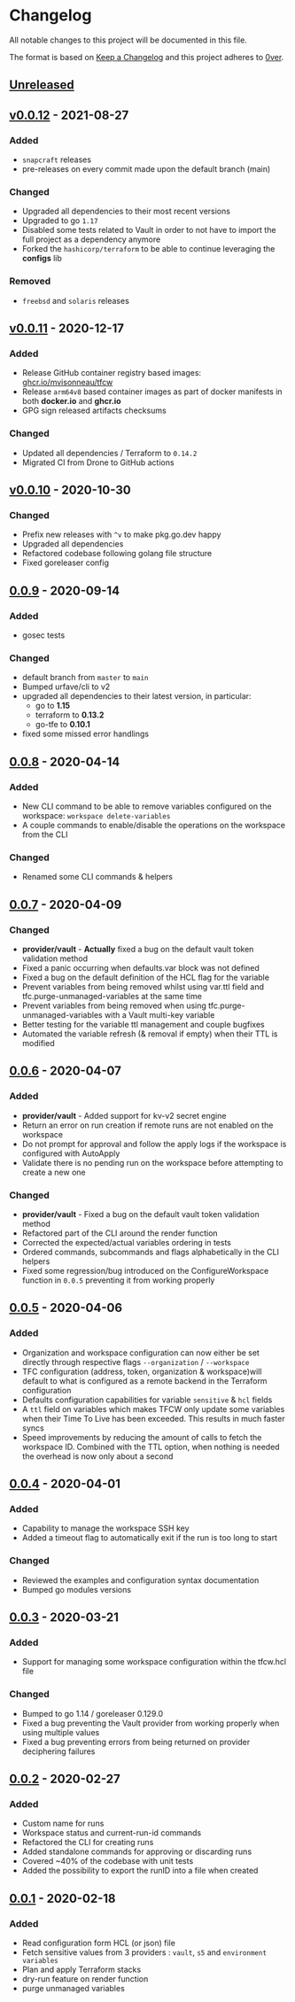 # Changelog

All notable changes to this project will be documented in this file.

The format is based on [Keep a Changelog](http://keepachangelog.com/en/1.0.0/)
and this project adheres to [0ver](https://0ver.org).

## [Unreleased]

## [v0.0.12] - 2021-08-27

### Added

- `snapcraft` releases
- pre-releases on every commit made upon the default branch (main)

### Changed

- Upgraded all dependencies to their most recent versions
- Upgraded to go `1.17`
- Disabled some tests related to Vault in order to not have to import the full project as a dependency anymore
- Forked the `hashicorp/terraform` to be able to continue leveraging the **configs** lib

### Removed

- `freebsd` and `solaris` releases

## [v0.0.11] - 2020-12-17

### Added

- Release GitHub container registry based images: [ghcr.io/mvisonneau/tfcw](https://github.com/users/mvisonneau/packages/container/package/tfcw)
- Release `arm64v8` based container images as part of docker manifests in both **docker.io** and **ghcr.io**
- GPG sign released artifacts checksums

### Changed

- Updated all dependencies / Terraform to `0.14.2`
- Migrated CI from Drone to GitHub actions

## [v0.0.10] - 2020-10-30

### Changed

- Prefix new releases with `^v` to make pkg.go.dev happy
- Upgraded all dependencies
- Refactored codebase following golang file structure
- Fixed goreleaser config

## [0.0.9] - 2020-09-14

### Added

- gosec tests

### Changed

- default branch from `master` to `main`
- Bumped urfave/cli to v2
- upgraded all dependencies to their latest version, in particular:
  - go to **1.15**
  - terraform to **0.13.2**
  - go-tfe to **0.10.1**
- fixed some missed error handlings

## [0.0.8] - 2020-04-14

### Added

- New CLI command to be able to remove variables configured on the workspace: `workspace delete-variables`
- A couple commands to enable/disable the operations on the workspace from the CLI

### Changed

- Renamed some CLI commands & helpers

## [0.0.7] - 2020-04-09

### Changed

- **provider/vault** - **Actually** fixed a bug on the default vault token validation method
- Fixed a panic occurring when defaults.var block was not defined
- Fixed a bug on the default definition of the HCL flag for the variable
- Prevent variables from being removed whilst using var.ttl field and tfc.purge-unmanaged-variables at the same time
- Prevent variables from being removed when using tfc.purge-unmanaged-variables with a Vault multi-key variable
- Better testing for the variable ttl management and couple bugfixes
- Automated the variable refresh (& removal if empty) when their TTL is modified

## [0.0.6] - 2020-04-07

### Added

- **provider/vault** - Added support for kv-v2 secret engine
- Return an error on run creation if remote runs are not enabled on the workspace
- Do not prompt for approval and follow the apply logs if the workspace is configured with AutoApply
- Validate there is no pending run on the workspace before attempting to create a new one

### Changed

- **provider/vault** - Fixed a bug on the default vault token validation method
- Refactored part of the CLI around the render function
- Corrected the expected/actual variables ordering in tests
- Ordered commands, subcommands and flags alphabetically in the CLI helpers
- Fixed some regression/bug introduced on the ConfigureWorkspace function in `0.0.5` preventing it from working properly

## [0.0.5] - 2020-04-06

### Added

- Organization and workspace configuration can now either be set directly through respective flags `--organization` / `--workspace`
- TFC configuration (address, token, organization & workspace)will default to what is configured as a remote backend in the Terraform configuration
- Defaults configuration capabilities for variable `sensitive` & `hcl` fields
- A `ttl` field on variables which makes TFCW only update some variables when their Time To Live has been exceeded. This results in much faster syncs
- Speed improvements by reducing the amount of calls to fetch the workspace ID. Combined with the TTL option, when nothing is needed the overhead is now only about a second

## [0.0.4] - 2020-04-01

### Added

- Capability to manage the workspace SSH key
- Added a timeout flag to automatically exit if the run is too long to start

### Changed

- Reviewed the examples and configuration syntax documentation
- Bumped go modules versions

## [0.0.3] - 2020-03-21

### Added

- Support for managing some workspace configuration within the tfcw.hcl file

### Changed

- Bumped to go 1.14 / goreleaser 0.129.0
- Fixed a bug preventing the Vault provider from working properly when using multiple values
- Fixed a bug preventing errors from being returned on provider deciphering failures

## [0.0.2] - 2020-02-27

### Added

- Custom name for runs
- Workspace status and current-run-id commands
- Refactored the CLI for creating runs
- Added standalone commands for approving or discarding runs
- Covered ~40% of the codebase with unit tests
- Added the possibility to export the runID into a file when created

## [0.0.1] - 2020-02-18

### Added

- Read configuration form HCL (or json) file
- Fetch sensitive values from 3 providers : `vault`, `s5` and `environment variables`
- Plan and apply Terraform stacks
- dry-run feature on render function
- purge unmanaged variables

[Unreleased]: https://github.com/mvisonneau/tfcw/compare/v0.0.12...HEAD
[v0.0.12]: https://github.com/mvisonneau/tfcw/tree/v0.0.12
[v0.0.11]: https://github.com/mvisonneau/tfcw/tree/v0.0.11
[v0.0.10]: https://github.com/mvisonneau/tfcw/tree/v0.0.10
[0.0.9]: https://github.com/mvisonneau/tfcw/tree/0.0.9
[0.0.8]: https://github.com/mvisonneau/tfcw/tree/0.0.8
[0.0.7]: https://github.com/mvisonneau/tfcw/tree/0.0.7
[0.0.6]: https://github.com/mvisonneau/tfcw/tree/0.0.6
[0.0.5]: https://github.com/mvisonneau/tfcw/tree/0.0.5
[0.0.4]: https://github.com/mvisonneau/tfcw/tree/0.0.4
[0.0.3]: https://github.com/mvisonneau/tfcw/tree/0.0.3
[0.0.2]: https://github.com/mvisonneau/tfcw/tree/0.0.2
[0.0.1]: https://github.com/mvisonneau/tfcw/tree/0.0.1
